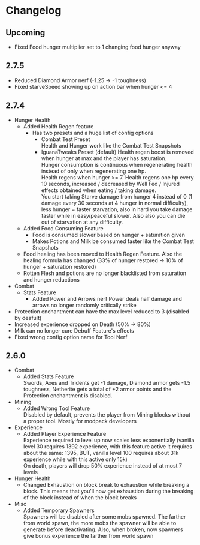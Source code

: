 # Changelog

## Upcoming
* Fixed Food hunger multiplier set to 1 changing food hunger anyway

## 2.7.5
* Reduced Diamond Armor nerf (-1.25 -> -1 toughness)
* Fixed starveSpeed showing up on action bar when hunger <= 4

## 2.7.4
* Hunger Health
    * Added Health Regen feature
        * Has two presets and a huge list of config options
            * Combat Test Preset  
              Health and Hunger work like the Combat Test Snapshots
            * IguanaTweaks Preset (default)
              Health regen boost is removed when hunger at max and the player has saturation.  
              Hunger consumption is continuous when regenerating health instead of only when regenerating one hp.  
              Health regens when hunger >= 7. Health regens one hp every 10 seconds, increased / decreased by Well Fed / Injured effects obtained when eating / taking damage.  
              You start taking Starve damage from hunger 4 instead of 0 (1 damage every 30 seconds at 4 hunger in normal difficulty), less hunger = faster starvation, also in hard you take damage faster while in easy/peaceful slower. Also also you can die out of starvation at any difficulty.  
    * Added Food Consuming Feature
        * Food is consumed slower based on hunger + saturation given
        * Makes Potions and Milk be consumed faster like the Combat Test Snapshots
    * Food healing has been moved to Health Regen Feature. Also the healing formula has changed (33% of hunger restored -> 10% of hunger + saturation restored)
    * Rotten Flesh and potions are no longer blacklisted from saturation and hunger reductions
* Combat
    * Stats Feature
        * Added Power and Arrows nerf
          Power deals half damage and arrows no longer randomly critically strike
* Protection enchantment can have the max level reduced to 3 (disabled by deafult)
* Increased experience dropped on Death (50% -> 80%)
* Milk can no longer cure Debuff Feature's effects
* Fixed wrong config option name for Tool Nerf

## 2.6.0
* Combat
    * Added Stats Feature  
      Swords, Axes and Tridents get -1 damage, Diamond armor gets -1.5 toughness, Netherite gets a total of +2 armor
      points and the Protection enchantment is disabled.
* Mining
    * Added Wrong Tool Feature  
      Disabled by default, prevents the player from Mining blocks without a proper tool. Mostly for modpack developers
* Experience
    * Added Player Experience Feature  
      Experience required to level up now scales less exponentially (vanilla level 30 requires 1392 experience, with
      this feature active it requires about the same: 1395, BUT, vanilla level 100 requires about 31k experience while
      with this active only 15k)  
      On death, players will drop 50% experience instead of at most 7 levels
* Hunger Health
    * Changed Exhaustion on block break to exhaustion while breaking a block. This means that you'll now get exhaustion
      during the breaking of the block instead of when the block breaks
* Misc
    * Added Temporary Spawners  
      Spawners will be disabled after some mobs spawned. The farther from world spawn, the more mobs the spawner will be
      able to generate before deactivating. Also, when broken, now spawners give bonus experience the farther from world
      spawn